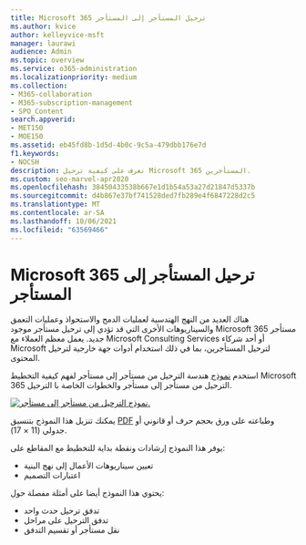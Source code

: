 ```yaml
---
title: Microsoft 365 ترحيل المستأجر إلى المستأجر
ms.author: kvice
author: kelleyvice-msft
manager: laurawi
audience: Admin
ms.topic: overview
ms.service: o365-administration
ms.localizationpriority: medium
ms.collection:
- M365-collaboration
- M365-subscription-management
- SPO_Content
search.appverid:
- MET150
- MOE150
ms.assetid: eb45fd8b-1d5d-4b0c-9c5a-479dbb176e7d
f1.keywords:
- NOCSH
description: تعرف على كيفية ترحيل Microsoft 365 المستأجرين.
ms.custom: seo-marvel-apr2020
ms.openlocfilehash: 38450433538b667e1d1b54a53a27d21847d5337b
ms.sourcegitcommit: d4b867e37bf741528ded7fb289e4f6847228d2c5
ms.translationtype: MT
ms.contentlocale: ar-SA
ms.lasthandoff: 10/06/2021
ms.locfileid: "63569466"
---
```

# <a name="microsoft-365-tenant-to-tenant-migrations"></a>Microsoft 365 ترحيل المستأجر إلى المستأجر

هناك العديد من النهج الهندسية لعمليات الدمج والاستحواذ وعمليات التعمق والسيناريوهات الأخرى التي قد تؤدي إلى ترحيل مستأجر موجود Microsoft 365 مستأجر جديد. يعمل معظم العملاء مع Microsoft Consulting Services أو أحد شركاء Microsoft لترحيل المستأجرين، بما في ذلك استخدام أدوات جهة خارجية لترحيل المحتوى. 

استخدم [نموذج](https://download.microsoft.com/download/b/a/1/ba19dfe7-96e2-4983-8783-4dcff9cebe7b/microsoft-365-tenant-to-tenant-migration.pdf) هندسة الترحيل من مستأجر إلى مستأجر لفهم كيفية التخطيط Microsoft 365 الترحيل من مستأجر إلى مستأجر والخطوات الخاصة با الترحيل.

[![نموذج الترحيل من مستأجر إلى مستأجر.](../media/solutions-architecture-center/msft-tenant-to-tenant-migration-thumb.png)](https://download.microsoft.com/download/b/a/1/ba19dfe7-96e2-4983-8783-4dcff9cebe7b/microsoft-365-tenant-to-tenant-migration.pdf) 

يمكنك تنزيل هذا النموذج بتنسيق [PDF](https://download.microsoft.com/download/b/a/1/ba19dfe7-96e2-4983-8783-4dcff9cebe7b/microsoft-365-tenant-to-tenant-migration.pdf) وطباعته على ورق بحجم حرف أو قانوني أو جدولي (11 × 17).

يوفر هذا النموذج إرشادات ونقطة بداية للتخطيط مع المقاطع على:

- تعيين سيناريوهات الأعمال إلى نهج البنية
- اعتبارات التصميم

يحتوي هذا النموذج أيضا على أمثلة مفصلة حول:

- تدفق ترحيل حدث واحد
- تدفق الترحيل على مراحل
- نقل مستأجر أو تقسيم التدفق
